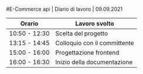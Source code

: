 #E-Commerce api | Diario di lavoro | 09.09.2021

| Orario | Lavoro svolto |
| ------ | ------------- |
| 10:50 - 12:30 | Scelta del progetto |
| 13:15 - 14:45 | Colloquio con il committente |
| 15:00 - 16:00 | Progettazione frontend |
| 16:00 - 16:30 | Inizio della documentazione |

